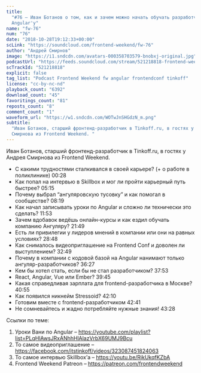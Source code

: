 ```yaml
---
title:
  "#76 – Иван Ботанов о том, как и зачем можно начать обучать разработчиков
  Angular'у"
name: "fw-76"
num: "76"
date: "2018-10-28T19:12:33+00:00"
scLink: "https://soundcloud.com/frontend-weekend/fw-76"
author: "Андрей Смирнов"
image: "https://i1.sndcdn.com/avatars-000358703579-bnobxj-original.jpg"
podcastUrl: "https://feeds.soundcloud.com/stream/521218818-frontend-weekend-fw-76.m4a"
scTrackId: "521218818"
explicit: false
tag_list: "Podcast Frontend Weekend fw angular frontendconf tinkoff"
license: "cc-by-nc-nd"
playback_count: "6392"
download_count: "45"
favoritings_count: "81"
reposts_count: "8"
comment_count: "1"
waveform_url: "https://w1.sndcdn.com/WOTwJnSHGdzN_m.png"
subtitle:
  "Иван Ботанов, старший фронтенд-разработчик в Tinkoff.ru, в гостях у Андрея
  Смирнова из Frontend Weekend. "
---
```


Иван Ботанов, старший фронтенд-разработчик в Tinkoff.ru, в гостях у Андрея
Смирнова из Frontend Weekend.

- С какими трудностями сталкивался в своей карьере? (+ о работе в поликлинике)
  <timecode sec="28">00:28</timecode>
- Как попал на интервью в Skillbox и мог ли пройти карьерный путь быстрее?
  <timecode sec="315">05:15</timecode>
- Почему выбрал “ангуляровскую тусовку” и как помогал в сообществе?
  <timecode sec="499">08:19</timecode>
- Как начал записывать уроки по Angular и сложно ли технически это сделать?
  <timecode sec="713">11:53</timecode>
- Зачем вдобавок ведёшь онлайн-курсы и как ездил обучать компанию Ангуляру?
  <timecode sec="1309">21:49</timecode>
- Есть ли привилегии у лидеров мнений в компании или они на равных условиях?
  <timecode sec="1728">28:48</timecode>
- Как снималось видеоприглашение на Frontend Conf и доволен ли выступлением?
  <timecode sec="1969">32:49</timecode>
- Почему в компании с кодовой базой на Angular нанимают только
  ангуляр-разработчиков? <timecode sec="2187">36:27</timecode>
- Кем бы хотел стать, если бы не стал разработчиком?
  <timecode sec="2273">37:53</timecode>
- React, Angular, Vue или Ember? <timecode sec="2385">39:45</timecode>
- Какая справедливая зарплата для frontend-разработчика в Москве?
  <timecode sec="2455">40:55</timecode>
- Как появился никнейм Stressoid? <timecode sec="2530">42:10</timecode>
- Готовим вместе с frontend-разработчиком <timecode sec="2561">42:41</timecode>
- Не сомневайтесь и жадно потребляйте нужные знания!
  <timecode sec="2608">43:28</timecode>

Ссылки по теме:

1. Уроки Вани по Angular –
   <https://youtube.com/playlist?list=PLqHlAwsJRxANhhHlAlazVrbX69UMJ9Bcu>
2. То самое видеоприглашение –
   <https://facebook.com/itstinkoff/videos/323087451824063>
3. То самое интервью Skillbox’а – <https://youtu.be/RjkUkqfKZbA>
4. Frontend Weekend Patreon – <https://patreon.com/frontendweekend>
